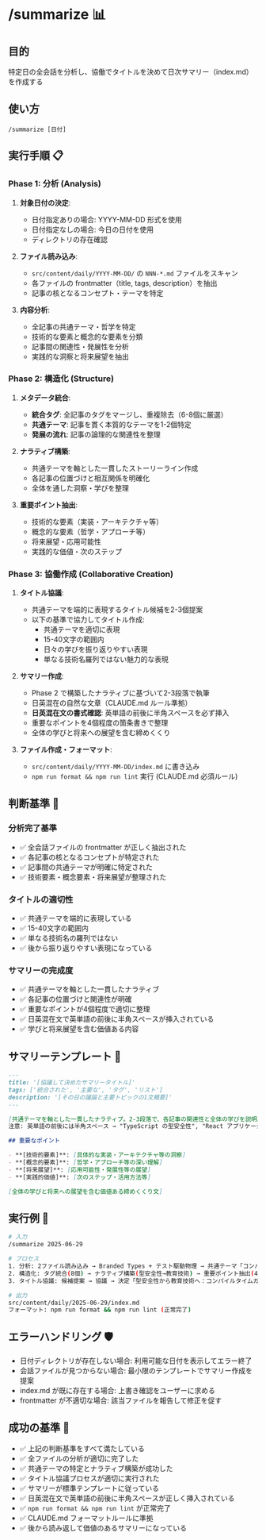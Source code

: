# /summarize 📊

## 目的

特定日の全会話を分析し、協働でタイトルを決めて日次サマリー（index.md）を作成する

## 使い方

`/summarize [日付]`

## 実行手順 📋

### Phase 1: 分析 (Analysis)

1. **対象日付の決定**:

   - 日付指定ありの場合: YYYY-MM-DD 形式を使用
   - 日付指定なしの場合: 今日の日付を使用
   - ディレクトリの存在確認

2. **ファイル読み込み**:

   - `src/content/daily/YYYY-MM-DD/` の `NNN-*.md` ファイルをスキャン
   - 各ファイルの frontmatter（title, tags, description）を抽出
   - 記事の核となるコンセプト・テーマを特定

3. **内容分析**:
   - 全記事の共通テーマ・哲学を特定
   - 技術的な要素と概念的な要素を分類
   - 記事間の関連性・発展性を分析
   - 実践的な洞察と将来展望を抽出

### Phase 2: 構造化 (Structure)

1. **メタデータ統合**:

   - **統合タグ**: 全記事のタグをマージし、重複除去（6-8個に厳選）
   - **共通テーマ**: 記事を貫く本質的なテーマを1-2個特定
   - **発展の流れ**: 記事の論理的な関連性を整理

2. **ナラティブ構築**:

   - 共通テーマを軸とした一貫したストーリーライン作成
   - 各記事の位置づけと相互関係を明確化
   - 全体を通した洞察・学びを整理

3. **重要ポイント抽出**:
   - 技術的な要素（実装・アーキテクチャ等）
   - 概念的な要素（哲学・アプローチ等）
   - 将来展望・応用可能性
   - 実践的な価値・次のステップ

### Phase 3: 協働作成 (Collaborative Creation)

1. **タイトル協議**:

   - 共通テーマを端的に表現するタイトル候補を2-3個提案
   - 以下の基準で協力してタイトル作成:
     - 共通テーマを適切に表現
     - 15-40文字の範囲内
     - 日々の学びを振り返りやすい表現
     - 単なる技術名羅列ではない魅力的な表現

2. **サマリー作成**:

   - Phase 2 で構築したナラティブに基づいて2-3段落で執筆
   - 日英混在の自然な文章（CLAUDE.md ルール準拠）
   - **日英混在文の書式確認**: 英単語の前後に半角スペースを必ず挿入
   - 重要なポイントを4個程度の箇条書きで整理
   - 全体の学びと将来への展望を含む締めくくり

3. **ファイル作成・フォーマット**:
   - `src/content/daily/YYYY-MM-DD/index.md` に書き込み
   - `npm run format && npm run lint` 実行 (CLAUDE.md 必須ルール)

## 判断基準 🎯

### 分析完了基準

- ✅ 全会話ファイルの frontmatter が正しく抽出された
- ✅ 各記事の核となるコンセプトが特定された
- ✅ 記事間の共通テーマが明確に特定された
- ✅ 技術要素・概念要素・将来展望が整理された

### タイトルの適切性

- ✅ 共通テーマを端的に表現している
- ✅ 15-40文字の範囲内
- ✅ 単なる技術名の羅列ではない
- ✅ 後から振り返りやすい表現になっている

### サマリーの完成度

- ✅ 共通テーマを軸とした一貫したナラティブ
- ✅ 各記事の位置づけと関連性が明確
- ✅ 重要なポイントが4個程度で適切に整理
- ✅ 日英混在文で英単語の前後に半角スペースが挿入されている
- ✅ 学びと将来展望を含む価値ある内容

## サマリーテンプレート 📄

```markdown
---
title: '[協議して決めたサマリータイトル]'
tags: ['統合された', '主要な', 'タグ', 'リスト']
description: '[その日の議論と主要トピックの1文概要]'
---

[共通テーマを軸とした一貫したナラティブ。2-3段落で、各記事の関連性と全体の学びを説明。]
注意: 英単語の前後には半角スペース → "TypeScript の型安全性", "React アプリケーション"

## 重要なポイント

- **[技術的要素]**: [具体的な実装・アーキテクチャ等の洞察]
- **[概念的要素]**: [哲学・アプローチ等の深い理解]
- **[将来展望]**: [応用可能性・発展性等の展望]
- **[実践的価値]**: [次のステップ・活用方法等]

[全体の学びと将来への展望を含む価値ある締めくくり文]
```

## 実行例 💫

```bash
# 入力
/summarize 2025-06-29

# プロセス
1. 分析: 2ファイル読み込み → Branded Types + テスト駆動物理 → 共通テーマ「コンパイルタイムガードレール」特定
2. 構造化: タグ統合(8個) → ナラティブ構築(型安全性→教育技術) → 重要ポイント抽出(4個)
3. タイトル協議: 候補提案 → 協議 → 決定「型安全性から教育技術へ：コンパイルタイムガードレールの探求」(38文字)

# 出力
src/content/daily/2025-06-29/index.md
フォーマット: npm run format && npm run lint (正常完了)
```

## エラーハンドリング 🛡️

- 日付ディレクトリが存在しない場合: 利用可能な日付を表示してエラー終了
- 会話ファイルが見つからない場合: 最小限のテンプレートでサマリー作成を提案
- index.md が既に存在する場合: 上書き確認をユーザーに求める
- frontmatter が不適切な場合: 該当ファイルを報告して修正を促す

## 成功の基準 🎯

- ✅ 上記の判断基準をすべて満たしている
- ✅ 全ファイルの分析が適切に完了した
- ✅ 共通テーマの特定とナラティブ構築が成功した
- ✅ タイトル協議プロセスが適切に実行された
- ✅ サマリーが標準テンプレートに従っている
- ✅ 日英混在文で英単語の前後に半角スペースが正しく挿入されている
- ✅ `npm run format && npm run lint` が正常完了
- ✅ CLAUDE.md フォーマットルールに準拠
- ✅ 後から読み返して価値のあるサマリーになっている
